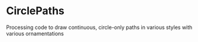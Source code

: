 # CirclePaths
Processing code to draw continuous, circle-only paths in various styles with various ornamentations
